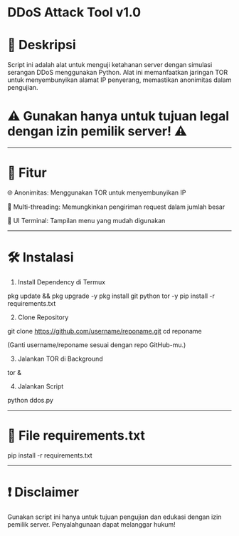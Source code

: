 # DDoS Attack Tool v1.0

# 📜 Deskripsi

Script ini adalah alat untuk menguji ketahanan server dengan simulasi serangan DDoS menggunakan Python. Alat ini memanfaatkan jaringan TOR untuk menyembunyikan alamat IP penyerang, memastikan anonimitas dalam pengujian.

# ⚠ Gunakan hanya untuk tujuan legal dengan izin pemilik server! ⚠


---

# 📌 Fitur

🌐 Anonimitas: Menggunakan TOR untuk menyembunyikan IP

🚀 Multi-threading: Memungkinkan pengiriman request dalam jumlah besar

🎨 UI Terminal: Tampilan menu yang mudah digunakan



---

# 🛠️ Instalasi

1. Install Dependency di Termux

pkg update && pkg upgrade -y
pkg install git python tor -y
pip install -r requirements.txt

2. Clone Repository

git clone https://github.com/username/reponame.git
cd reponame

(Ganti username/reponame sesuai dengan repo GitHub-mu.)

3. Jalankan TOR di Background

tor &

4. Jalankan Script

python ddos.py


---

# 📄 File requirements.txt

pip install -r requirements.txt


---

# ❗ Disclaimer

Gunakan script ini hanya untuk tujuan pengujian dan edukasi dengan izin pemilik server. Penyalahgunaan dapat melanggar hukum!

